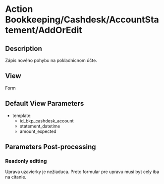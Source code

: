 # Action Bookkeeping/Cashdesk/AccountStatement/AddOrEdit

## Description

Zápis nového pohybu na pokladnicnom účte.

## View

Form

## Default View Parameters

* template:
  * id_bkp_cashdesk_account
  * statement_datetime
  * amount_expected

## Parameters Post-processing

### Readonly editing

Uprava uzavierky je nežiaduca. Preto formular pre upravu musi byt cely iba na citanie.